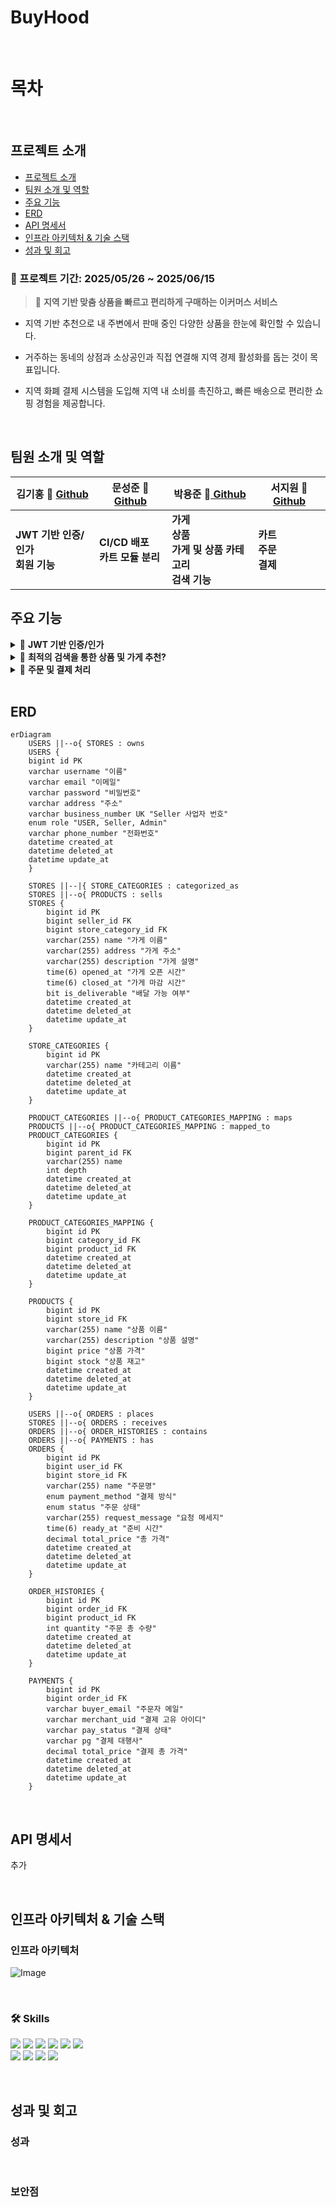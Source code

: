 # BuyHood 

<br>

# 목차

<br>


## 프로젝트 소개

- [프로젝트 소개](#프로젝트-소개)
- [팀원 소개 및 역할](#팀원-소개-및-역할)
- [주요 기능](#주요-기능)
- [ERD](#erd)
- [API 명세서](#api-명세서)
- [인프라 아키텍처 & 기술 스택](#인프라-아키텍처--기술-스택)
- [성과 및 회고](#성과-및-회고)


### 📅 프로젝트 기간: 2025/05/26 ~ 2025/06/15

> 📌 **지역 기반 맞춤 상품을 빠르고 편리하게 구매하는 이커머스 서비스**

- 지역 기반 추천으로 내 주변에서 판매 중인 다양한 상품을 한눈에 확인할 수 있습니다. 

- 거주하는 동네의 상점과 소상공인과 직접 연결해 지역 경제 활성화를 돕는 것이 목표입니다.

- 지역 화폐 결제 시스템을 도입해 지역 내 소비를 촉진하고, 빠른 배송으로 편리한 쇼핑 경험을 제공합니다.


<br>

## 팀원 소개 및 역할


| 김기홍  🔗 [Github](https://github.com/KimKiHong-1111) | 문성준    🔗 [Github](https://github.com/sjMun09) | 박용준 🔗[ Github](https://github.com/dereck-jun)           | 서지원   🔗 [Github](https://github.com/jiwonclvl)      |
|-----------------------------------------------------|------------------------------------------------|----------------------------------------------------------|------------|
| **JWT 기반 인증/인가**<br>**회원 기능** | **CI/CD 배포**<br> **카트 모듈 분리**                      | **가게** <br> **상품**  <br> **가게 및 상품 카테고리** <br> **검색 기능** | **카트** <br> **주문**  <br> **결제**



## 주요 기능


<details>
<summary>🪪 <strong>JWT 기반 인증/인가</strong></summary>

- JWT를 활용해 사용자 인증 및 권한 인가를 처리합니다.
- 사용자 역할 기반 권한 제어 (USER, SELLER, ADMIN)


</details>

<details>
<summary>🔎 <strong>최적의 검색을 통한 상품 및 가게 추천?</strong></summary>



</details>

<details>
<summary>🛒 <strong>주문 및 결제 처리</strong></summary>

**[장바구니]**
- 장바구니에서 상품 추가

**[주문]**

- 주문 상태: `PENDING` ➡️ `ACCEPTED (가게 승인)` ➡️ `COMPLETED` (취소시 **CANCELED**, 가게 거절 시 **REJECTED** )
 

**[결제]**

- 결제 상태: `READY` ➡️ `PAID` (실패시 **FAILED** , 취소시 **CANCELED** )


- 결제 수단으로는 **CARD**, **ZERO_PAY** 등을 지원하며, Iamport 결제 모듈을 연동
- **결제 성공** 시 <ins>결제 상태 업데이트</ins>, **실패** 시 <ins>주문 PENDING 상태</ins>
- ZERO_PAY는 QR 코드 생성을 통해 모의 결제 시뮬레이션을 지원

</details>


<br>

## ERD
```mermaid
erDiagram
    USERS ||--o{ STORES : owns
    USERS {
    bigint id PK
    varchar username "이름"
    varchar email "이메일"
    varchar password "비밀번호"
    varchar address "주소"
    varchar business_number UK "Seller 사업자 번호"
    enum role "USER, Seller, Admin"
    varchar phone_number "전화번호"
    datetime created_at 
    datetime deleted_at
    datetime update_at
    }

    STORES ||--|{ STORE_CATEGORIES : categorized_as
    STORES ||--o{ PRODUCTS : sells
    STORES {
        bigint id PK
        bigint seller_id FK 
        bigint store_category_id FK
        varchar(255) name "가게 이름"
        varchar(255) address "가게 주소"
        varchar(255) description "가게 설명"
        time(6) opened_at "가게 오픈 시간"
        time(6) closed_at "가게 마감 시간"
        bit is_deliverable "배달 가능 여부"
        datetime created_at
        datetime deleted_at
        datetime update_at
    }

    STORE_CATEGORIES {
        bigint id PK
        varchar(255) name "카테고리 이름"
        datetime created_at
        datetime deleted_at
        datetime update_at
    }

    PRODUCT_CATEGORIES ||--o{ PRODUCT_CATEGORIES_MAPPING : maps
    PRODUCTS ||--o{ PRODUCT_CATEGORIES_MAPPING : mapped_to
    PRODUCT_CATEGORIES {
        bigint id PK
        bigint parent_id FK 
        varchar(255) name
        int depth 
        datetime created_at
        datetime deleted_at
        datetime update_at
    }

    PRODUCT_CATEGORIES_MAPPING {
        bigint id PK
        bigint category_id FK
        bigint product_id FK
        datetime created_at
        datetime deleted_at
        datetime update_at
    }

    PRODUCTS {
        bigint id PK
        bigint store_id FK
        varchar(255) name "상품 이름"
        varchar(255) description "상품 설명"
        bigint price "상품 가격"
        bigint stock "상품 재고"
        datetime created_at
        datetime deleted_at
        datetime update_at
    }

    USERS ||--o{ ORDERS : places
    STORES ||--o{ ORDERS : receives
    ORDERS ||--o{ ORDER_HISTORIES : contains
    ORDERS ||--o{ PAYMENTS : has
    ORDERS {
        bigint id PK
        bigint user_id FK
        bigint store_id FK
        varchar(255) name "주문명"
        enum payment_method "결제 방식"
        enum status "주문 상태"
        varchar(255) request_message "요청 메세지"
        time(6) ready_at "준비 시간"
        decimal total_price "총 가격"
        datetime created_at
        datetime deleted_at
        datetime update_at
    }

    ORDER_HISTORIES {
        bigint id PK
        bigint order_id FK 
        bigint product_id FK 
        int quantity "주문 총 수량"
        datetime created_at
        datetime deleted_at
        datetime update_at
    }

    PAYMENTS {
        bigint id PK
        bigint order_id FK
        varchar buyer_email "주문자 메일"
        varchar merchant_uid "결제 고유 아이디"
        varchar pay_status "결제 상태"
        varchar pg "결제 대행사"
        decimal total_price "결제 총 가격"
        datetime created_at
        datetime deleted_at
        datetime update_at
    }
```

<br>

## API 명세서

추가 

<br>

## 인프라 아키텍처 & 기술 스택

### 인프라 아키텍처

![Image](https://github.com/user-attachments/assets/480572d4-709e-461a-95bb-5006ac71933c)

<br>

### 🛠️ Skills
<p align="left">
  <img src="https://img.shields.io/badge/GitHub-181717?style=flat&logo=github&logoColor=white"/>
  <img src="https://img.shields.io/badge/GitHubActions-2088FF?style=flat&logo=githubactions&logoColor=white"/>
  <img src="https://img.shields.io/badge/Java-007396?style=flat&logo=java&logoColor=white"/>
  <img src="https://img.shields.io/badge/Spring-6DB33F?style=flat&logo=spring&logoColor=white"/>
  <img src="https://img.shields.io/badge/Gradle-02303A?style=flat&logo=gradle&logoColor=white"/>
  <img src="https://img.shields.io/badge/Jira-0052CC?style=flat&logo=jira&logoColor=white"/>
  <br/>
  <img src="https://img.shields.io/badge/MySQL-4479A1?style=flat&logo=mysql&logoColor=white"/>
  <img src="https://img.shields.io/badge/Redis-DC382D?style=flat&logo=redis&logoColor=white"/>
  <img src="https://img.shields.io/badge/RabbitMQ-FF6600?style=flat&logo=rabbitmq&logoColor=white"/>
  <img src="https://img.shields.io/badge/ElasticSearch-005571?style=flat&logo=elasticsearch&logoColor=white"/>
</p>

<br>

## 성과 및 회고

### 성과






<br>

### 보안점


<br>

